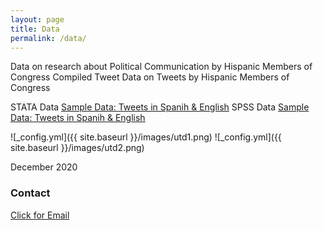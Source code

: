```yaml
---
layout: page
title: Data
permalink: /data/
---
```


Data on research about Political Communication by Hispanic Members of Congress
Compiled Tweet Data on Tweets by Hispanic Members of Congress

STATA Data
[Sample Data: Tweets in Spanih & English](/images/EngSpanTweets.dta)
SPSS Data
[Sample Data: Tweets in Spanih & English](/images/EngSpanTweets.sav)



![_config.yml]({{ site.baseurl }}/images/utd1.png)
![_config.yml]({{ site.baseurl }}/images/utd2.png)

December 2020

### Contact
[Click for Email](mailto:cxg172030@utdallas.edu)
